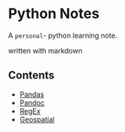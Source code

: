 # Python Notes

A `personal`- python learning note.

written with markdown



Contents
--------

* [Pandas](pandas.md)
* [Pandoc](pandoc.md)
* [RegEx](re.md)
* [Geospatial](geo.md)



